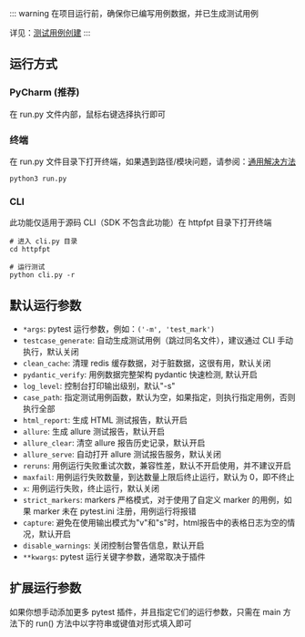 ::: warning
在项目运行前，确保你已编写用例数据，并已生成测试用例

详见：[测试用例创建](case_create.md)
:::

## 运行方式

### PyCharm (推荐)

在 run.py 文件内部，鼠标右键选择执行即可

### 终端

在 run.py
文件目录下打开终端，如果遇到路径/模块问题，请参阅：[通用解决方法](https://www.cnblogs.com/duanweishi/p/15987693.html)

```shell
python3 run.py
```

### CLI

此功能仅适用于源码 CLI（SDK 不包含此功能）在 httpfpt 目录下打开终端

```shell
# 进入 cli.py 目录
cd httpfpt

# 运行测试
python cli.py -r
```

## 默认运行参数

- `*args`: pytest 运行参数，例如：`('-m', 'test_mark')`
- `testcase_generate`: 自动生成测试用例（跳过同名文件），建议通过 CLI 手动执行，默认关闭
- `clean_cache`: 清理 redis 缓存数据，对于脏数据，这很有用，默认关闭
- `pydantic_verify`: 用例数据完整架构 pydantic 快速检测, 默认开启
- `log_level`: 控制台打印输出级别，默认"-s"
- `case_path`: 指定测试用例函数，默认为空，如果指定，则执行指定用例，否则执行全部
- `html_report`: 生成 HTML 测试报告，默认开启
- `allure`: 生成 allure 测试报告，默认开启
- `allure_clear`: 清空 allure 报告历史记录，默认开启
- `allure_serve`: 自动打开 allure 测试报告服务，默认关闭
- `reruns`: 用例运行失败重试次数，兼容性差，默认不开启使用，并不建议开启
- `maxfail`: 用例运行失败数量，到达数量上限后终止运行，默认为 0，即不终止
- `x`: 用例运行失败，终止运行，默认关闭
- `strict_markers`: markers 严格模式，对于使用了自定义 marker 的用例，如果 marker 未在 pytest.ini 注册，用例运行将报错
- `capture`: 避免在使用输出模式为"v"和"s"时，html报告中的表格日志为空的情况，默认开启
- `disable_warnings`: 关闭控制台警告信息，默认开启
- `**kwargs`: pytest 运行关键字参数，通常取决于插件

## 扩展运行参数

如果你想手动添加更多 pytest 插件，并且指定它们的运行参数，只需在 main 方法下的 run() 方法中以字符串或键值对形式填入即可
